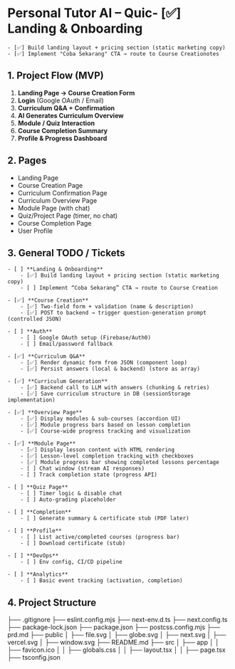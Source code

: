 # Personal Tutor AI – Quic- [✅] **Landing & Onboarding**
    - [✅] Build landing layout + pricing section (static marketing copy)
    - [✅] Implement "Coba Sekarang" CTA → route to Course Creationotes

## 1. Project Flow (MVP)

1. **Landing Page → Course Creation Form**
2. **Login** (Google OAuth / Email)
3. **Curriculum Q\&A + Confirmation**
4. **AI Generates Curriculum Overview**
5. **Module / Quiz Interaction**
6. **Course Completion Summary**
7. **Profile & Progress Dashboard**

## 2. Pages

* Landing Page
* Course Creation Page
* Curriculum Confirmation Page
* Curriculum Overview Page
* Module Page (with chat)
* Quiz/Project Page (timer, no chat)
* Course Completion Page
* User Profile

## 3. General TODO / Tickets

```
- [ ] **Landing & Onboarding**
    - [✅] Build landing layout + pricing section (static marketing copy)
    - [ ] Implement “Coba Sekarang” CTA → route to Course Creation

- [✅] **Course Creation**
    - [✅] Two-field form + validation (name & description)
    - [✅] POST to backend → trigger question‑generation prompt (controlled JSON)

- [ ] **Auth**
    - [ ] Google OAuth setup (Firebase/Auth0)
    - [ ] Email/password fallback

- [✅] **Curriculum Q&A**
    - [✅] Render dynamic form from JSON (component loop)
    - [✅] Persist answers (local & backend) (store as array)

- [✅] **Curriculum Generation**
    - [✅] Backend call to LLM with answers (chunking & retries)
    - [✅] Save curriculum structure in DB (sessionStorage implementation)

- [✅] **Overview Page**
    - [✅] Display modules & sub‑courses (accordion UI)
    - [✅] Module progress bars based on lesson completion
    - [✅] Course-wide progress tracking and visualization

- [✅] **Module Page**
    - [✅] Display lesson content with HTML rendering
    - [✅] Lesson-level completion tracking with checkboxes
    - [✅] Module progress bar showing completed lessons percentage
    - [ ] Chat window (stream AI responses)
    - [ ] Track completion state (progress API)

- [ ] **Quiz Page**
    - [ ] Timer logic & disable chat
    - [ ] Auto‑grading placeholder

- [ ] **Completion**
    - [ ] Generate summary & certificate stub (PDF later)

- [ ] **Profile**
    - [ ] List active/completed courses (progress bar)
    - [ ] Download certificate (stub)

- [ ] **DevOps**
    - [ ] Env config, CI/CD pipeline

- [ ] **Analytics**
    - [ ] Basic event tracking (activation, completion)
```

## 4. Project Structure
├── .gitignore
├── eslint.config.mjs
├── next-env.d.ts
├── next.config.ts
├── package-lock.json
├── package.json
├── postcss.config.mjs
├── prd.md
├── public
│   ├── file.svg
│   ├── globe.svg
│   ├── next.svg
│   ├── vercel.svg
│   ├── window.svg
├── README.md
├── src
│   ├── app
│   │   ├── favicon.ico
│   │   ├── globals.css
│   │   ├── layout.tsx
│   │   ├── page.tsx
├── tsconfig.json